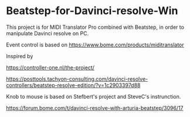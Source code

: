 # Beatstep-for-Davinci-resolve-Win
This project is for MIDI Translator Pro combined with Beatstep, in order to manipulate Davinci resolve on PC.

Event control is based on https://www.bome.com/products/miditranslator

Inspired by 

https://controller-one.nl/the-project/

https://posttools.tachyon-consulting.com/davinci-resolve-controllers/beatstep-resolve-edition/?v=1c2903397d88

Knob to mouse is based on Stefbert's project and SteveC's instrunction.

https://forum.bome.com/t/davinci-resolve-with-arturia-beatstep/3096/17
